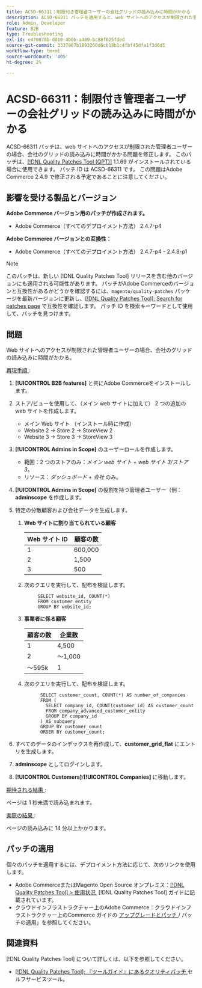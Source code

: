 ```yaml
---
title: ACSD-66311：制限付き管理者ユーザーの会社グリッドの読み込みに時間がかかる
description: ACSD-66311 パッチを適用すると、web サイトへのアクセスが制限された管理者ユーザーのAdobe Commerceで、会社のグリッドの読み込みに時間がかかる問題を修正できます。
role: Admin, Developer
feature: B2B
type: Troubleshooting
exl-id: e470078b-dd10-4b0b-a489-bc88f025fded
source-git-commit: 3337907b1893260d6cb18b1c4fbf45dfa1f3d6d5
workflow-type: tm+mt
source-wordcount: '405'
ht-degree: 2%

---
```


# ACSD-66311：制限付き管理者ユーザーの会社グリッドの読み込みに時間がかかる

ACSD-66311 パッチは、web サイトへのアクセスが制限された管理者ユーザーの場合、会社のグリッドの読み込みに時間がかかる問題を修正します。 このパッチは、[[!DNL Quality Patches Tool (QPT)]](/help/tools/quality-patches-tool/quality-patches-tool-to-self-serve-quality-patches.md) 1.1.69 がインストールされている場合に使用できます。 パッチ ID は ACSD-66311 です。 この問題はAdobe Commerce 2.4.9 で修正される予定であることに注意してください。

## 影響を受ける製品とバージョン

**Adobe Commerce バージョン用のパッチが作成されます。**

* Adobe Commerce（すべてのデプロイメント方法） 2.4.7-p4

**Adobe Commerce バージョンとの互換性：**

* Adobe Commerce（すべてのデプロイメント方法） 2.4.7-p4 - 2.4.8-p1

>[!NOTE]
>
>このパッチは、新しい [!DNL Quality Patches Tool] リリースを含む他のバージョンにも適用される可能性があります。 パッチがAdobe Commerceのバージョンと互換性があるかどうかを確認するには、`magento/quality-patches` パッケージを最新バージョンに更新し、[[!DNL Quality Patches Tool]: Search for patches page](https://experienceleague.adobe.com/tools/commerce-quality-patches/index.html?lang=ja) で互換性を確認します。 パッチ ID を検索キーワードとして使用して、パッチを見つけます。

## 問題

Web サイトへのアクセスが制限された管理者ユーザーの場合、会社のグリッドの読み込みに時間がかかる。

<u> 再現手順 </u>:

1. **[!UICONTROL B2B features]** と共にAdobe Commerceをインストールします。
1. ストア/ビューを使用して、（メイン web サイトに加えて） 2 つの追加の web サイトを作成します。
   * メイン Web サイト （インストール時に作成）
   * Website 2 → Store 2 → StoreView 2
   * Website 3 → Store 3 → StoreView 3
1. **[!UICONTROL Admins in Scope]** のユーザーロールを作成します。
   * 範囲：2 つのストアのみ：*メイン web サイト* + *web サイト 3/ストア 3*。
   * リソース：*ダッシュボード* + *会社* のみ。
1. **[!UICONTROL Admins in Scope]** の役割を持つ管理者ユーザー（例：**adminscope** を作成します。
1. 特定の分散顧客および会社データを生成します。
   1. **Web サイトに割り当てられている顧客**

      | Web サイト ID | 顧客の数 |
      |------------|---------------------|
      | 1 | 600,000 |
      | 2 | 1,500 |
      | 3 | 500 |

   1. 次のクエリを実行して、配布を検証します。

      ```
           SELECT website_id, COUNT(*) 
           FROM customer_entity 
           GROUP BY website_id; 
      ```

   1. **事業者に係る顧客**

      | 顧客の数 | 企業数 |
      |---------------------|---------------------|
      | 1 | 4,500 |
      | 2 | ～1,000 |
      | ～595k | 1 |

   1. 次のクエリを実行して、配布を検証します。

      ```
            SELECT customer_count, COUNT(*) AS number_of_companies
            FROM (
              SELECT company_id, COUNT(customer_id) AS customer_count
              FROM company_advanced_customer_entity
              GROUP BY company_id
            ) AS subquery
            GROUP BY customer_count
            ORDER BY customer_count; 
      ```

1. すべてのデータのインデックスを再作成して、**customer_grid_flat** にエントリを生成します。
1. **adminscope** としてログインします。
1. **[!UICONTROL Customers]**/**[!UICONTROL Companies]** に移動します。

<u> 期待される結果 </u>:

ページは 1 秒未満で読み込まれます。

<u> 実際の結果 </u>:

ページの読み込みに 14 分以上かかります。

## パッチの適用

個々のパッチを適用するには、デプロイメント方法に応じて、次のリンクを使用します。

* Adobe CommerceまたはMagento Open Source オンプレミス：[[!DNL Quality Patches Tool] > 使用状況 &#x200B;](/help/tools/quality-patches-tool/usage.md) [!DNL Quality Patches Tool] ガイドに記載されています。
* クラウドインフラストラクチャー上のAdobe Commerce：クラウドインフラストラクチャー上のCommerce ガイドの [&#x200B; アップグレードとパッチ &#x200B;](https://experienceleague.adobe.com/docs/commerce-cloud-service/user-guide/develop/upgrade/apply-patches.html?lang=ja)/ パッチの適用」を参照してください。

## 関連資料

[!DNL Quality Patches Tool] について詳しくは、以下を参照してください。

* [[!DNL Quality Patches Tool]: 『ツールガイド』にあるクオリティパッチ &#x200B;](/help/tools/quality-patches-tool/quality-patches-tool-to-self-serve-quality-patches.md) セルフサービスツール。
